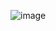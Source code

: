 ![image](https://github.com/itamarbernardo/Gerenciador-Eventos/assets/20647344/17c62aa4-dcbc-414d-a187-fbd1833494a8)
